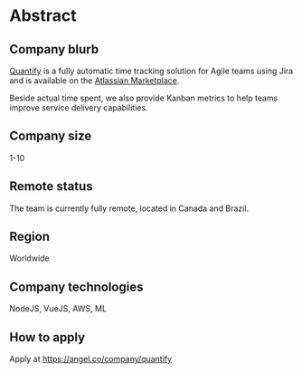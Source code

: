 # Abstract

## Company blurb

[Quantify](https://www.quantifyhq.com) is a fully automatic time tracking solution for Agile teams using Jira and is available on the [Atlassian Marketplace](https://marketplace.atlassian.com/apps/1218809/quantify).

Beside actual time spent, we also provide Kanban metrics to help teams improve service delivery capabilities.

## Company size

1-10

## Remote status

The team is currently fully remote, located in Canada and Brazil.

## Region

Worldwide

## Company technologies

NodeJS, VueJS, AWS, ML

## How to apply

Apply at https://angel.co/company/quantify
